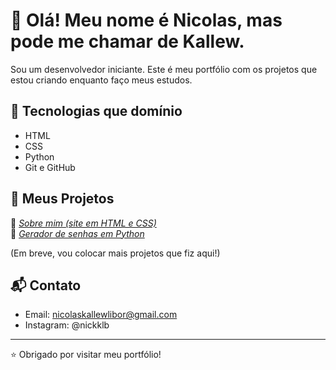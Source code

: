 # 👋 Olá! Meu nome é Nicolas, mas pode me chamar de Kallew.

Sou um desenvolvedor iniciante. Este é meu portfólio com os projetos que estou criando enquanto faço meus estudos.

## 🧰 Tecnologias que domínio

- HTML
- CSS
- Python
- Git e GitHub

## 📂 Meus Projetos

🔹 *[Sobre mim (site em HTML e CSS)](https://kallew123.github.io/Sobre-mim/)*  
🔹 *[Gerador de senhas em Python](https://github.com/kallew123/Gerador-de-senhas)*

(Em breve, vou colocar mais projetos que fiz aqui!)

## 📬 Contato

- Email: nicolaskallewlibor@gmail.com
- Instagram: @nickklb

---

⭐ Obrigado por visitar meu portfólio!
